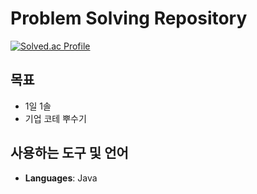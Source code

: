 # Problem Solving Repository

[![Solved.ac Profile](http://mazassumnida.wtf/api/v2/generate_badge?boj=geniusjun4663)](https://solved.ac/profile/geniusjun4663)


## 목표

- 1일 1솔
- 기업 코테 뿌수기

## 사용하는 도구 및 언어

- **Languages**: Java
